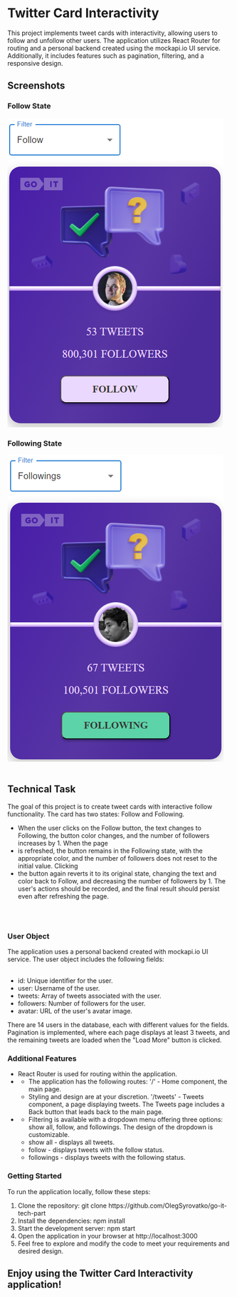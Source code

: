 <h1>Twitter Card Interactivity</h1>
This project implements tweet cards with interactivity, allowing users to follow and unfollow other users. The application utilizes React Router for routing and a personal backend created using the mockapi.io UI service. Additionally, it includes features such as pagination, filtering, and a responsive design.

<h2>Screenshots </h2>

<h3>Follow State </h3>
<img src=/flw.png>

<h3>Following State </h3>
<img src=/flwg.png>
<br /><br />

<h2>Technical Task</h2> The goal of this project is to create tweet cards with
interactive follow functionality. The card has two states: Follow and Following.
<ul>
<li>
When the user clicks on the Follow button, the text changes to Following, the
button color changes, and the number of followers increases by 1.
 When the page
 </li><li>
is refreshed, the button remains in the Following state, with the appropriate
color, and the number of followers does not reset to the initial value.
 Clicking</li><li>
the button again reverts it to its original state, changing the text and color
back to Follow, and decreasing the number of followers by 1. The user's actions
should be recorded, and the final result should persist even after refreshing
the page.</li>
</ul>
<br /><br />
<h3>User Object</h3> The application uses a personal backend created with mockapi.io UI
service. The user object includes the following fields:
<br /><br />
<ul><li>
id: Unique identifier for the user.</li><li> user: Username of the user.
</li><li> tweets: Array of
tweets associated with the user.</li><li> followers: Number of followers for the user.</li><li>
avatar: URL of the user's avatar image.
</li></ul>
 There are 14 users in the database, each
with different values for the fields. Pagination is implemented, where each page
displays at least 3 tweets, and the remaining tweets are loaded when the "Load
More" button is clicked.

<h3>Additional Features</h3> 
<ul><li>React Router is used for routing within the application.</li>
<li><ul><li> The
application has the following routes: 
'/' - Home component, the main page.
</li><li>
Styling and design are at your discretion.
 '/tweets' - Tweets component, a page
displaying tweets. The Tweets page includes a Back button that leads back to the
main page.
</li></ul>
</li><li>
<ul><li>
 Filtering is available with a dropdown menu offering three options:
show all, follow, and followings. The design of the dropdown is customizable.
</li><li>
show all - displays all tweets.
</li><li>
 follow - displays tweets with the follow status.
 </li><li>
followings - displays tweets with the following status.
</li></ul>
</li></ul>

<h3> Getting Started</h3> To run
the application locally, follow these steps:
<br />
<ol><li>
Clone the repository: git clone https://github.com/OlegSyrovatko/go-it-tech-part </li><li>
 Install the dependencies: npm
install </li><li>Start the development server: npm start </li><li>Open the application in your
browser at http://localhost:3000 </li><li>Feel free to explore and modify the code to
meet your requirements and desired design.</li></ol>

<h2> Enjoy using the Twitter Card Interactivity application!</h2>
